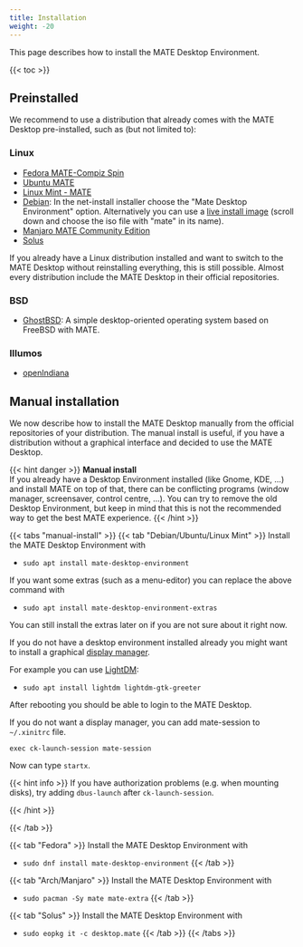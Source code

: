 ```yaml
---
title: Installation
weight: -20
---
```


This page describes how to install the MATE Desktop Environment.

{{< toc >}}

## Preinstalled

We recommend to use a distribution that already comes with the MATE Desktop pre-installed, such as (but not limited to):

### Linux

- [Fedora MATE-Compiz Spin](https://spins.fedoraproject.org/mate-compiz/)
- [Ubuntu MATE](https://ubuntu-mate.org/)
- [Linux Mint - MATE](https://linuxmint.com/edition.php?id=285)
- [Debian](https://www.debian.org/): In the net-install installer choose the "Mate Desktop Environment" option. Alternatively you can use a [live install image](https://cdimage.debian.org/debian-cd/current-live/amd64/iso-hybrid/) (scroll down and choose the iso file with "mate" in its name).
- [Manjaro MATE Community Edition](https://manjaro.org/download/#mate)
- [Solus](https://getsol.us/download/)

If you already have a Linux distribution installed and want to switch to the MATE Desktop without reinstalling everything, this is still possible. Almost every distribution include the MATE Desktop in their official repositories.

### BSD

- [GhostBSD](https://www.ghostbsd.org/download): A simple desktop-oriented operating system based on FreeBSD with MATE.

### Illumos

- [openIndiana](https://www.openindiana.org/downloads/)

## Manual installation

We now describe how to install the MATE Desktop manually from the official repositories of your distribution. The manual install is useful, if you have a distribution without a graphical interface and decided to use the MATE Desktop.

{{< hint danger >}}
**Manual install**\
If you already have a Desktop Environment installed (like Gnome, KDE, ...) and install MATE on top of that, there can be conflicting programs (window manager, screensaver, control centre, ...). You can try to remove the old Desktop Environment, but keep in mind that this is not the recommended way to get the best MATE experience.
{{< /hint >}}

{{< tabs "manual-install" >}}
{{< tab "Debian/Ubuntu/Linux Mint" >}}
Install the MATE Desktop Environment with

- `sudo apt install mate-desktop-environment`

If you want some extras (such as a menu-editor) you can replace the above command with

- `sudo apt install mate-desktop-environment-extras`

You can still install the extras later on if you are not sure about it right now.

If you do not have a desktop environment installed already you might want to install a graphical [display manager](https://wiki.archlinux.org/title/Display_manager).

For example you can use  [LightDM](https://wiki.archlinux.org/title/LightDM):

- `sudo apt install lightdm lightdm-gtk-greeter`

After rebooting you should be able to login to the MATE Desktop.

If you do not want a display manager, you can add mate-session to `~/.xinitrc` file.

```
exec ck-launch-session mate-session
```
Now can type `startx`.

{{< hint info >}}
If you have authorization problems (e.g. when mounting disks), try adding `dbus-launch` after `ck-launch-session`.

{{< /hint >}}

{{< /tab >}}

{{< tab "Fedora" >}}
Install the MATE Desktop Environment with

- `sudo dnf install mate-desktop-environment`
{{< /tab >}}

{{< tab "Arch/Manjaro" >}}
Install the MATE Desktop Environment with

- `sudo pacman -Sy mate mate-extra`
{{< /tab >}}

{{< tab "Solus" >}}
Install the MATE Desktop Environment with

- `sudo eopkg it -c desktop.mate`
{{< /tab >}}
{{< /tabs >}}
